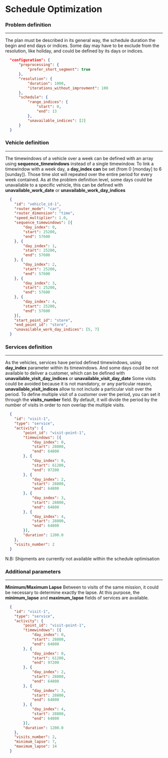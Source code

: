 # Schedule Optimization

### Problem definition

---

The plan must be described in its general way, the schedule duration the begin and end days or indices.
Some day may have to be exclude from the resolution, like holiday, and could be defined by its days or indices.

```json
  "configuration": {
      "preprocessing": {
          "prefer_short_segment": true
      },
      "resolution": {
          "duration": 1000,
          "iterations_without_improvment": 100
      },
      "schedule": {
          "range_indices": {
              "start": 0,
              "end": 13
          },
          "unavailable_indices": [2]
      }
  }

```

### Vehicle definition

---

The timewindows of a vehicle over a week can be defined with an array using **sequence_timewindows** instead of a single timewindow.
To link a timewindow with a week day, a **day_index can** be set (from 0 [monday] to 6 [sunday]). Those time slot will repeated over the entire period for every week contained.
As at the problem definition level, some days could be unavailable to a specific vehicle, this can be defined with **unavailable_work_date** or **unavailable_work_day_indices**

```json
  {
    "id": "vehicle_id-1",
    "router_mode": "car",
    "router_dimension": "time",
    "speed_multiplier": 1.0,
    "sequence_timewindows": [{
        "day_index": 0,
        "start": 25200,
        "end": 57600
    }, {
        "day_index": 1,
        "start": 25200,
        "end": 57600
    }, {
        "day_index": 2,
        "start": 25200,
        "end": 57600
    }, {
        "day_index": 3,
        "start": 25200,
        "end": 57600
    }, {
        "day_index": 4,
        "start": 25200,
        "end": 57600
    }],
    "start_point_id": "store",
    "end_point_id": "store",
    "unavailable_work_day_indices": [5, 7]
  }
```

### Services definition

---

As the vehicles, services have period defined timewindows, using **day_index** parameter within its timewindows. And some days could be not available to deliver a customer, which can be defined with **unavailable_visit_day_indices** or **unavailable_visit_day_date**
Some visits could be avoided because it is not mandatory, or any particular reason, **unavailable_visit_indices** allow to not include a particular visit over the period.
To define multiple visit of a customer over the period, you can set it through the **visits_number** field.
By default, it will divide the period by the number of visits in order to non overlap the multiple visits.

```json
  {
    "id": "visit-1",
    "type": "service",
    "activity": {
        "point_id": "visit-point-1",
        "timewindows": [{
            "day_index": 0,
            "start": 28800,
            "end": 64800
        }, {
            "day_index": 0,
            "start": 61200,
            "end": 97200
        }, {
            "day_index": 2,
            "start": 28800,
            "end": 64800
        }, {
            "day_index": 3,
            "start": 28800,
            "end": 64800
        }, {
            "day_index": 4,
            "start": 28800,
            "end": 64800
        }],
        "duration": 1200.0
    },
    "visits_number": 2
  }
```

N.B: Shipments are currently not available within the schedule optimisation

### Additional parameters

---

**Minimum/Maximum Lapse**
Between to visits of the same mission, it could be necessary to determine exactly the lapse. At this purpose, the **minimum_lapse** and **maximum_lapse** fields of services are available.

```json
  {
    "id": "visit-1",
    "type": "service",
    "activity": {
        "point_id": "visit-point-1",
        "timewindows": [{
            "day_index": 0,
            "start": 28800,
            "end": 64800
        }, {
            "day_index": 0,
            "start": 61200,
            "end": 97200
        }, {
            "day_index": 2,
            "start": 28800,
            "end": 64800
        }, {
            "day_index": 3,
            "start": 28800,
            "end": 64800
        }, {
            "day_index": 4,
            "start": 28800,
            "end": 64800
        }],
        "duration": 1200.0
    },
    "visits_number": 2,
    "minimum_lapse": 7,
    "maximum_lapse": 14
  }
```
